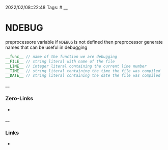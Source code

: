 2022/02/08::22:48
Tags: #
__
# NDEBUG
preprocessore variable
if `NDEBUG` is not defined then preprocessor generate names that can be useful in debugging
```c++
__func__ // name of the function we are debugging
__FILE__ // string literal with name of the file
__LINE__ // integer literal containing the current line number
__TIME__ // string literal containing the time the file was compiled
__DATE__ // string literal containing the date the file was compiled
```

__
### Zero-Links
-
__
### Links
-